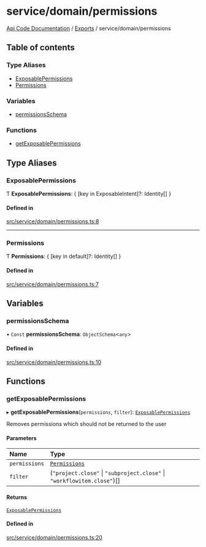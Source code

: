 # service/domain/permissions
 
[Api Code Documentation](../README.md) / [Exports](../modules.md) / service/domain/permissions

## Table of contents

### Type Aliases

- [ExposablePermissions](service_domain_permissions.md#exposablepermissions)
- [Permissions](service_domain_permissions.md#permissions)

### Variables

- [permissionsSchema](service_domain_permissions.md#permissionsschema)

### Functions

- [getExposablePermissions](service_domain_permissions.md#getexposablepermissions)

## Type Aliases

### ExposablePermissions

Ƭ **ExposablePermissions**: \{ [key in ExposableIntent]?: Identity[] }

#### Defined in

[src/service/domain/permissions.ts:8](https://github.com/openkfw/TruBudget/blob/90402cb/api/src/service/domain/permissions.ts#L8)

___

### Permissions

Ƭ **Permissions**: \{ [key in default]?: Identity[] }

#### Defined in

[src/service/domain/permissions.ts:7](https://github.com/openkfw/TruBudget/blob/90402cb/api/src/service/domain/permissions.ts#L7)

## Variables

### permissionsSchema

• `Const` **permissionsSchema**: `ObjectSchema`\<`any`\>

#### Defined in

[src/service/domain/permissions.ts:10](https://github.com/openkfw/TruBudget/blob/90402cb/api/src/service/domain/permissions.ts#L10)

## Functions

### getExposablePermissions

▸ **getExposablePermissions**(`permissions`, `filter`): [`ExposablePermissions`](service_domain_permissions.md#exposablepermissions)

Removes permissions which should not be returned to the user

#### Parameters

| Name | Type |
| :------ | :------ |
| `permissions` | [`Permissions`](service_domain_permissions.md#permissions) |
| `filter` | (``"project.close"`` \| ``"subproject.close"`` \| ``"workflowitem.close"``)[] |

#### Returns

[`ExposablePermissions`](service_domain_permissions.md#exposablepermissions)

#### Defined in

[src/service/domain/permissions.ts:20](https://github.com/openkfw/TruBudget/blob/90402cb/api/src/service/domain/permissions.ts#L20)
